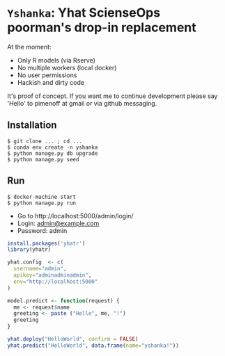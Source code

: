 `Yshanka`: Yhat ScienseOps poorman's drop-in replacement
========================================================

At the moment:

* Only R models (via Rserve)
* No multiple workers (local docker)
* No user permissions
* Hackish and dirty code

It's proof of concept. If you want me to continue development please say 'Hello' to pimenoff at gmail or via github messaging.


Installation
----------------

```
$ git clone ... ; cd ...
$ conda env create -n yshanka
$ python manage.py db upgrade
$ python manage.py seed
```

Run
----------------

```
$ docker-machine start
$ python manage.py run
```

* Go to http://localhost:5000/admin/login/
* Login: admin@example.com
* Password: admin



```r
install.packages('yhatr')
library(yhatr)

yhat.config  <- c(
  username="admin",
  apikey="adminadminadmin",
  env="http://localhost:5000"
)

model.predict <- function(request) {
  me <- request$name
  greeting <- paste ("Hello", me, "!")
  greeting
}

yhat.deploy("HelloWorld", confirm = FALSE)
yhat.predict("HelloWorld", data.frame(name="yshanka!"))
```


